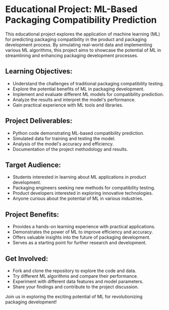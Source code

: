 # Educational Project: ML-Based Packaging Compatibility Prediction

This educational project explores the application of machine learning (ML) for predicting packaging compatibility in the product and packaging development process. By simulating real-world data and implementing various ML algorithms, this project aims to showcase the potential of ML in streamlining and enhancing packaging development processes.

## Learning Objectives:

- Understand the challenges of traditional packaging compatibility testing.
- Explore the potential benefits of ML in packaging development.
- Implement and evaluate different ML models for compatibility prediction.
- Analyze the results and interpret the model's performance.
- Gain practical experience with ML tools and libraries.

## Project Deliverables:

- Python code demonstrating ML-based compatibility prediction.
- Simulated data for training and testing the model.
- Analysis of the model's accuracy and efficiency.
- Documentation of the project methodology and results.

## Target Audience:

- Students interested in learning about ML applications in product development.
- Packaging engineers seeking new methods for compatibility testing.
- Product developers interested in exploring innovative technologies.
- Anyone curious about the potential of ML in various industries.

## Project Benefits:

- Provides a hands-on learning experience with practical applications.
- Demonstrates the power of ML to improve efficiency and accuracy.
- Offers valuable insights into the future of packaging development.
- Serves as a starting point for further research and development.

## Get Involved:

- Fork and clone the repository to explore the code and data.
- Try different ML algorithms and compare their performance.
- Experiment with different data features and model parameters.
- Share your findings and contribute to the project discussion.

Join us in exploring the exciting potential of ML for revolutionizing packaging development!
